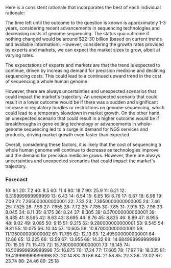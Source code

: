 Here is a consistent rationale that incorporates the best of each individual rationale:

The time left until the outcome to the question is known is approximately 1-3 years, considering recent advancements in sequencing technologies and decreasing costs of genome sequencing. The status quo outcome if nothing changed would be around $22-30 billion (based on current trends and available information). However, considering the growth rates provided by experts and markets, we can expect the market sizes to grow, albeit at varying rates.

The expectations of experts and markets are that the trend is expected to continue, driven by increasing demand for precision medicine and declining sequencing costs. This could lead to a continued upward trend in the cost of sequencing a whole human genome.

However, there are always uncertainties and unexpected scenarios that could impact the market's trajectory. An unexpected scenario that could result in a lower outcome would be if there was a sudden and significant increase in regulatory hurdles or restrictions on genome sequencing, which could lead to a temporary slowdown in market growth. On the other hand, an unexpected scenario that could result in a higher outcome would be if breakthroughs in gene editing technology or advancements in whole-genome sequencing led to a surge in demand for NGS services and products, driving market growth even faster than expected.

Overall, considering these factors, it is likely that the cost of sequencing a whole human genome will continue to decrease as technologies improve and the demand for precision medicine grows. However, there are always uncertainties and unexpected scenarios that could impact the market's trajectory.

### Forecast

10: 6.1
20: 7.2
40: 8.5
60: 11.4
80: 18.7
90: 25.9
11: 6.21
12: 6.319999999999999
13: 6.43
14: 6.54
15: 6.65
16: 6.76
17: 6.87
18: 6.98
19: 7.09
21: 7.265000000000001
22: 7.33
23: 7.3950000000000005
24: 7.46
25: 7.525
26: 7.59
27: 7.655
28: 7.72
29: 7.785
30: 7.85
31: 7.915
32: 7.98
33: 8.045
34: 8.11
35: 8.175
36: 8.24
37: 8.305
38: 8.370000000000001
39: 8.435
41: 8.565
42: 8.63
43: 8.695
44: 8.76
45: 8.825
46: 8.89
47: 8.955
48: 9.02
49: 9.085
50: 9.15
51: 9.215
52: 9.280000000000001
53: 9.545
54: 9.81
55: 10.075
56: 10.34
57: 10.605
58: 10.870000000000001
59: 11.135000000000002
61: 11.765
62: 12.13
63: 12.495000000000001
64: 12.86
65: 13.225
66: 13.59
67: 13.955
68: 14.32
69: 14.684999999999999
70: 15.05
71: 15.415
72: 15.780000000000001
73: 16.145
74: 16.509999999999998
75: 16.875
76: 17.24
77: 17.605
78: 17.97
79: 18.335
81: 19.419999999999998
82: 20.14
83: 20.86
84: 21.58
85: 22.3
86: 23.02
87: 23.74
88: 24.46
89: 25.18